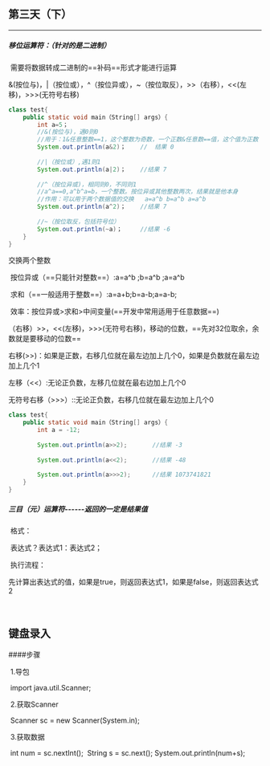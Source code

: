 ## 第三天（下）

----------

##### 移位运算符：（针对的是二进制）

​		需要将数据转成二进制的==补码==形式才能进行运算

​		&(按位与)，|（按位或），^（按位异或），~（按位取反），>>（右移），<<(左移)，>>>(无符号右移)



```java
class test{
	public static void main（String[] args）{
   		int a=5；
        //&(按位与)，遇0则0
        //用于：1&任意整数==1，这个整数为奇数，一个正数&任意数==值，这个值为正数
        System.out.println(a&2)；	//	结果 0	
            
        //|（按位或）,遇1则1
        System.out.println(a|2)； 	//结果 7
            
        //^（按位异或)，相同则0，不同则1	
        //a^a==0,a^b^a=b，一个整数。按位异或其他整数两次，结果就是他本身
        //作用：可以用于两个数据值的交换	a=a^b b=a^b a=a^b
        System.out.println(a^2)；	//结果 7
            
        //~（按位取反，包括符号位）
        System.out.println(~a)； 	//结果 -6
    }
}
```

交换两个整数

​	按位异或（==只能针对整数==）:a=a^b ;b=a^b ;a=a^b

​	求和（==一般适用于整数==）:a=a+b;b=a-b;a=a-b;

​	效率：按位异或>求和>中间变量(==开发中常用适用于任意数据==)



（右移）>>，<<(左移)，>>>(无符号右移)，移动的位数，==先对32位取余，余数就是要移动的位数==

右移(>>)：如果是正数，右移几位就在最左边加上几个0，如果是负数就在最左边加上几个1

左移（<<）:无论正负数，左移几位就在最右边加上几个0

无符号右移（>>>）::无论正负数，右移几位就在最左边加上几个0

```java
class test{
	public static void main（String[] args）{
        int a = -12;
        
       	System.out.println(a>>2);		//结果 -3
        
        System.out.println(a<<2);		//结果 -48
        
     	System.out.println(a>>>2);		//结果 1073741821
    }
}
```





##### 三目（元）运算符------返回的一定是结果值

​		格式：

​				表达式？表达式1：表达式2；

​		执行流程：

​				先计算出表达式的值，如果是true，则返回表达式1，如果是false，则返回表达式2

​	





## 键盘录入

####步骤

​		1.导包	

​				import  java.util.Scanner;

​		2.获取Scanner

​				Scanner sc = new Scanner(System.in);

​		3.获取数据

​			int num = sc.nextInt();
​			String s = sc.next();
​			System.out.println(num+s); 
